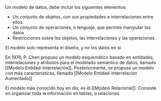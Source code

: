 Un modelo de datos, debe incluir los siguientes elementos:

- Un conjunto de objetos, con sus propiedades e interrelaciones entre ellos.
- Un conjunto de operaciones, o lenguaje, que permite manipular los datos
- Restricciones sobre los objetos, las interrelaciones y las operaciones.

El modelo solo representa el diseño, y no los datos en sí.

En 1976, P. Chen propuso un modelo esquemático basado en entidades, interrelaciones y atributos para el modelado semántico de datos, llamado [[Modelo Entidad-Interrelación]]. Posteriormente, se propuso un modelo con más características, llamado [[Modelo Entidad-Interrelación Aumentado]]

El modelo más conocido hoy en día, es él [[Modelo Relacional]]. Consiste en organizar toda la información en tablas, o relaciones.
